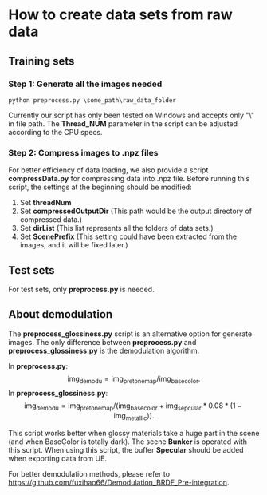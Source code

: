 # How to create data sets from raw data

## Training sets

### Step 1: Generate all the images needed
```
python preprocess.py \some_path\raw_data_folder
```
Currently our script has only been tested on Windows and accepts only "\\" in file path. The **Thread_NUM** parameter in the script can be adjusted according to the CPU specs.

### Step 2: Compress images to .npz files
For better efficiency of data loading, we also provide a script **compressData.py** for compressing data into .npz file. 
Before running this script, the settings at the beginning should be modified:
1. Set **threadNum**
2. Set **compressedOutputDir** (This path would be the output directory of compressed data.)
3. Set **dirList** (This list represents all the folders of data sets.)
4. Set **ScenePrefix** (This setting could have been extracted from the images, and it will be fixed later.)

## Test sets
For test sets, only **preprocess.py** is needed.


## About demodulation
The **preprocess_glossiness.py** script is an alternative option for generate images. The only difference between **preprocess.py** and **preprocess_glossiness.py** is the demodulation algorithm.

In **preprocess.py**:
$$\text{img}_{\text{demodu}} = \text{img}_{\text{pretonemap}} / \text{img}_{\text{basecolor}}.$$
In **preprocess_glossiness.py**:
$$\text{img}_{\text{demodu}} = \text{img}_{\text{pretonemap}} / (\text{img}_{\text{basecolor}} + \text{img}_{\text{sepcular}} * 0.08 * ( 1 - \text{img}_{\text{metallic}} )).$$

This script works better when glossy materials take a huge part in the scene (and when BaseColor is totally dark). The scene **Bunker** is operated with this script. When using this script, the buffer **Specular** should be added when exporting data from UE.

For better demodulation methods, please refer to https://github.com/fuxihao66/Demodulation_BRDF_Pre-integration.


